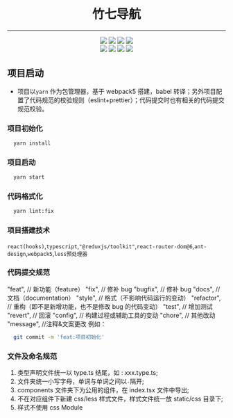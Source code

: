 <h1 align="center">竹七导航</h1>

---
<div align="center">
  <img src="https://img.shields.io/badge/webpack-5.73.0-blue" style="max-width: 100%;">
  <img src="https://img.shields.io/badge/antd-4.21.4-blue" style="max-width: 100%;">
  <img src="https://img.shields.io/badge/babel-7.12.1-%23eeda7c" style="max-width: 100%;">
  <img src="https://img.shields.io/badge/reduxjs/toolkit-1.8.3-%236a43a9" style="max-width: 100%;">
</div>
<div align="center">
  <img src="https://img.shields.io/badge/React-18.2.0-%2361DAFB" style="max-width: 100%;">
  <img src="https://img.shields.io/badge/axios-0.27.2-%23671ddf" style="max-width: 100%;">
  <img src="https://img.shields.io/badge/typescript-4.7.4-%23294E80" style="max-width: 100%;">
  <img src="https://img.shields.io/badge/Less-4.1.3-%231d365d" style="max-width: 100%;">
</div>

## 项目启动

- 项目以`yarn` 作为包管理器，基于 webpack5 搭建，babel 转译；另外项目配置了代码规范的校验规则（eslint+prettier）；代码提交时也有相关的代码提交规范校验。

### 项目初始化

```bash
  yarn install
```

### 项目启动

```bash
  yarn start
```

### 代码格式化

```bash
  yarn lint:fix
```

### 项目搭建技术

`react(hooks)`,`typescript`,`"@reduxjs/toolkit"`,`react-router-dom@6`,`ant-design`,`webpack5`,`less预处理器`

### 代码提交规范

"feat", // 新功能（feature）
"fix", // 修补 bug
"bugfix", // 修补 bug
"docs", // 文档（documentation）
"style", // 格式（不影响代码运行的变动）
"refactor", // 重构（即不是新增功能，也不是修改 bug 的代码变动）
"test", // 增加测试
"revert", // 回滚
"config", // 构建过程或辅助工具的变动
"chore", // 其他改动
"message", //注释&文案更改
例如：

```bash
  git commit -m 'feat:项目初始化'
```

### 文件及命名规范

1. 类型声明文件统一以 type.ts 结尾，如 : xxx.type.ts;
2. 文件夹统一小写字母，单词与单词之间以`-`隔开;
3. components 文件夹下为公用的组件，在 index.tsx 文件中导出;
4. 不在对应组件下新建 css/less 样式文件，样式文件统一放 static/css 目录下;
5. 样式不使用 css Module
